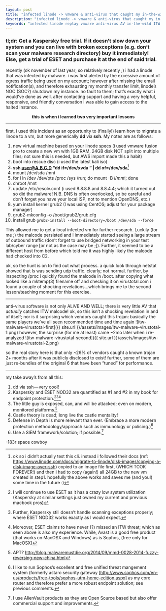 ```yaml
---
layout: post
title: "infected linode -> vmware & anti-virus that caught my in-the-wild (ITW) malware"
description: "infected linode -> vmware & anti-virus that caught my in-the-wild (ITW) malware"
keywords: "infected linode replay vmware anti-virus AV in-the-wild ITW malware"
---
```

### tl;dr: Get a Kaspersky free trial. If it doesn’t slow down your system and you can live with broken exceptions (e.g. don’t scan your malware research directory) buy it immediately! Else, get a trial of ESET and purchase it at the end of said trial.

recently (ok november of last year; so relatively recently ;) i had a linode that was infected by malware. i was first alerted by the excessive amount of egress traffic being used on my account; however after missing the email notification(s), and therefore exhausting my monthly transfer limit, linode’s NOC (SOC?) shutdown my instance. no fault to them; that’s exactly what i would’ve done as well. after contacting support and having a very helpful, responsive, and friendly conversation i was able to gain access to the halted instance.

<p align="center">
<b>this is when i learned two very important lessons</b>
</p>

---

first, i used this incident as an opportunity to (finally!) learn how to migrate a linode to a vm, but more generically **dd** via **ssh**. My notes are as follows:

1. new virtual machine based on your linode specs (i used vmware fusion pro to create a new vm with 1GB RAM, 24GB disk NOT split into multiple files; not sure this is needed, but AWS import made this a habit)
2. boot into rescue disc (i used the latest kali iso)
3. **ssh user@A.B.C.D “dd if=/dev/xvda “ | dd of=/dev/sda**[^1]
4. mount /dev/sda /mnt
5. for i in /dev /dev/pts /proc /sys /run; do mount -B $i /mnt$i; done
6. chroot /mnt
7. update /etc/resolv.conf (i used 8.8.8.8 and 8.8.4.4; which it turned out so did the malware! N.B. DNS is often overlooked, so be careful and don’t forget you have your local ISP; not to mention OpenDNS, etc.)
8. yum install kernel grub2 (I was using CentOS; adjust for your package manager)
9. grub2-mkconfig -o /boot/grub2/grub.cfg
10. install grub
  `grub2-install --boot-directory=/boot /dev/sda --force`

This allowed me to get a local infected vm for further research. Luckily (for me ;) the malcode persisted and I immediately started seeing a large stream of outbound traffic (don’t forget to use bridged networking in your test lab/cyber range [or not as the case may be ;]). Further, it seemed to be a different host from before which told me it was highly likely the malcode had checked into C2.

ok, so the hunt is on to find out what process. a quick look through netstat showed that ls was sending udp traffic. clearly; not normal. further, by inspecting /proc i quickly found the malcode in /boot. after copying what looked like a mktemp(3) filename off and checking it on virustotal.com i found a couple of shocking revelations…which brings me to the second lesson/teaching moment for this exercise.

----------

anti-virus software is not only ALIVE AND WELL; there is very little AV that _actually_ catches ITW malcode! ok, so this isn’t a shocking revelation in and of itself; nor is it surprising which vendors caught this trojan: basically the same players we’ve all seen recommended time and time again
![itw-malware-virustotal-first]({{ site.url }}/assets/images/itw-malware-virustotal-1.png)
however, the surprise (for me at least) came ~2mo later when i re-analyzed
![itw-malware-virustotal-second]({{ site.url }}/assets/images/itw-malware-virustotal-2.png)

so the real story here is that only ~26% of vendors caught a known trojan 2+ months after it was publicly disclosed to exist! further, some of them are just re-bundles of the original 6 that have been “tuned” for performance.

----------

my take away’s from all this:

1. dd via ssh — very cool!
2. Kaspersky and ESET NOD32 are quantified as #1 and #2 in my book for endpoint protection.[^2][^3][^4]
3. The little guy is exposed, can, and will be attacked; even on modern, monitored platforms.[^5]
4. Castle theory is dead; long live the castle mentality!
5. Defense in Depth is more relevant than ever. (Embrace a more modern protection methodology/approach such as immunology or policing.)[^6]
6. Use a SIEM framework/solution; if possible.[^7]

-183r space cowboy
[^1]: ok so i didn’t actually test this cli. instead i followed their docs (ref: https://www.linode.com/docs/migrate-to-linode/disk-images/copying-a-disk-image-over-ssh) copied to an image file first, (WHICH TOOK FOREVER!) and then i had to copy (again!) all 24GB to the new vm created in step1. hopefully the above works and saves me (and you!) some time in the future :)
[^2]: I will continue to use ESET as it has a crazy low system utilization (Kaspersky at similar settings just owned my current and previous macbook pros)
[^3]: Further, Kaspersky still doesn’t handle scanning exceptions properly; where ESET NOD32 works exactly as I would expect.
[^4]: Moreover, ESET claims to have never (?) missed an ITW threat; which as seen above is also my experience. While, Avast is a good free product (that works on MacOSX and Windows) as is Sophos, (free only for MacOSX)
[^5]: APT? http://blog.malwaremustdie.org/2014/09/mmd-0028-2014-fuzzy-reversing-new-china.html
[^6]: I like to run Sophos’s excellent and free unified threat mangement system (formerly astaro security gateway [http://www.sophos.com/en-us/products/free-tools/sophos-utm-home-edition.aspx] as my core router and therefore prefer a more robust endpoint solution; see previous comments.
[^7]: I use AlienVault products as they are Open Source based but also offer commercial support and improvements.
